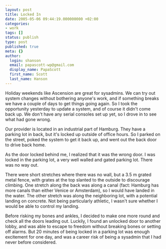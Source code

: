 ```yaml
---
layout: post
title: Locked In
date: 2005-05-06 09:44:19.000000000 +02:00
categories:
- work
tags: []
status: publish
type: post
published: true
meta: {}
author:
  login: shanson
  email: papascott-wp@gmail.com
  display_name: PapaScott
  first_name: Scott
  last_name: Hanson
---
```

<p>Holiday weekends like Ascension are great for sysadmins. We can try out system changes without bothering anyone's work, and if something breaks we have a couple of days to get things going again. So I took the opportunity yesterday to update a system, and of course it didn't come back up. We don't have any serial consoles set up yet, so I drove in to see what had gone wrong. </p>
<p>Our provider is located in an industrial part of Hamburg. They have a parking lot in back, but it's locked up outside of office hours. So I parked on the street, poked the system to get it back up, and went out the back door to drive back home.</p>
<p>As the door locked behind me, I realized that it was the wrong door. I was locked in the parking lot, a very well walled and gated parking lot. There was no way out.</p>
<p>There were short stretches where there was no wall, but a 3.5 m grated metal fence, with grates at the top slanted to the outside to discourage climbing. One stretch along the back was along a canal (fact: Hamburg has more canals than either Venice or Amsterdam), so I would have landed in the water. The other stretch was along the neighboring lot, with a potential landing on concrete. Not being particularly athletic, I wasn't sure whether I would be able to control my landing. </p>
<p>Before risking my bones and ankles, I decided to make one more round and check all the doors leading out. Luckily, I found an unlocked door to another lobby, and was able to escape to freedom without breaking bones or setting off alarms. But 20 minutes of being locked in a parking lot was enough excitement for one day, and was a career risk of being a sysadmin that I had never before considered.</p>
